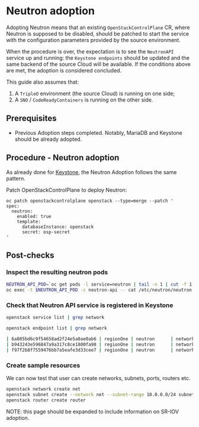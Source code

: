 # Neutron adoption

Adopting Neutron means that an existing `OpenStackControlPlane` CR, where Neutron
is supposed to be disabled, should be patched to start the service with the
configuration parameters provided by the source environment.

When the procedure is over, the expectation is to see the `NeutronAPI` service
up and running: the `Keystone endpoints` should be updated and the same backend
of the source Cloud will be available. If the conditions above are met, the
adoption is considered concluded.

This guide also assumes that:

1. A `TripleO` environment (the source Cloud) is running on one side;
2. A `SNO` / `CodeReadyContainers` is running on the other side.

## Prerequisites

* Previous Adoption steps completed. Notably, MariaDB and Keystone
  should be already adopted.

## Procedure - Neutron adoption

As already done for [Keystone](https://github.com/openstack-k8s-operators/data-plane-adoption/blob/main/keystone_adoption.md), the Neutron Adoption follows the same pattern.

Patch OpenStackControlPlane to deploy Neutron:

```
oc patch openstackcontrolplane openstack --type=merge --patch '
spec:
  neutron:
    enabled: true
    template:
      databaseInstance: openstack
      secret: osp-secret
'
```

## Post-checks

### Inspect the resulting neutron pods

```bash
NEUTRON_API_POD=`oc get pods -l service=neutron | tail -n 1 | cut -f 1 -d' '`
oc exec -t $NEUTRON_API_POD -c neutron-api -- cat /etc/neutron/neutron.conf
```

### Check that Neutron API service is registered in Keystone

```bash
openstack service list | grep network
```

```bash
openstack endpoint list | grep network

| 6a805bd6c9f54658ad2f24e5a0ae0ab6 | regionOne | neutron      | network      | True    | public    | http://neutron-public-openstack.apps-crc.testing  |
| b943243e596847a9a317c8ce1800fa98 | regionOne | neutron      | network      | True    | internal  | http://neutron-internal.openstack.svc:9696        |
| f97f2b8f7559476bb7a5eafe3d33cee7 | regionOne | neutron      | network      | True    | admin     | http://192.168.122.99:9696                        |
```

### Create sample resources

We can now test that user can create networks, subnets, ports, routers etc.

```bash
openstack network create net
openstack subnet create --network net --subnet-range 10.0.0.0/24 subnet
openstack router create router
```

NOTE: this page should be expanded to include information on SR-IOV adoption.
